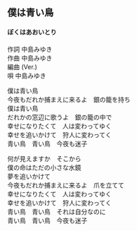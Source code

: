 ## 僕は青い鳥
#### ぼくはあおいとり


作詞  中島みゆき  
作曲  中島みゆき  
編曲 (Ver.)    
唄    中島みゆき  


僕は青い鳥  
今夜もだれか捕まえに来るよ　銀の籠を持ち  
僕は青い鳥  
だれかの窓辺に歌うよ　銀の籠の中で  
幸せになりたくて　人は変わってゆく  
幸せを追いかけて　狩人に変わってく  
青い鳥　青い鳥　今夜も迷子  
  
何が見えますか　そこから  
僕の命はただの小さな水鏡  
夢を追いかけて  
今夜もだれか捕まえに来るよ　爪を立てて  
幸せになりたくて　人は変わってゆく  
幸せを追いかけて　狩人に変わってく  
青い鳥　青い鳥　それは自分なのに  
青い鳥　青い鳥　今夜も迷子  